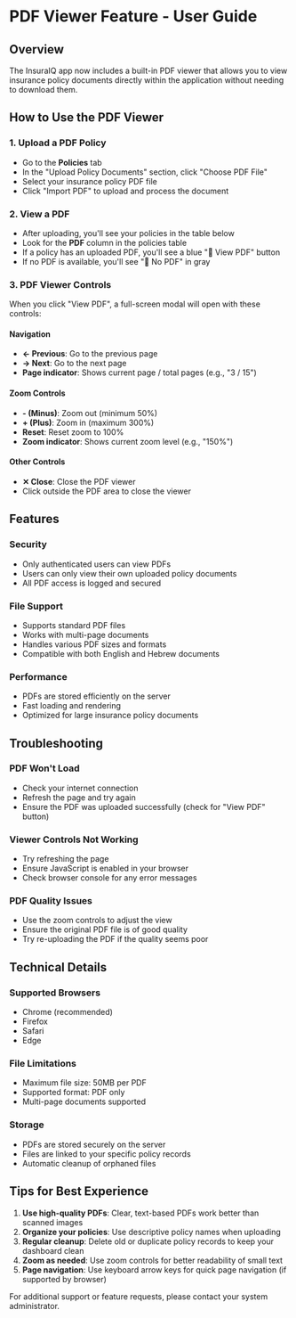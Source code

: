 # PDF Viewer Feature - User Guide

## Overview
The InsuraIQ app now includes a built-in PDF viewer that allows you to view insurance policy documents directly within the application without needing to download them.

## How to Use the PDF Viewer

### 1. Upload a PDF Policy
- Go to the **Policies** tab
- In the "Upload Policy Documents" section, click "Choose PDF File"
- Select your insurance policy PDF file
- Click "Import PDF" to upload and process the document

### 2. View a PDF
- After uploading, you'll see your policies in the table below
- Look for the **PDF** column in the policies table
- If a policy has an uploaded PDF, you'll see a blue "📄 View PDF" button
- If no PDF is available, you'll see "📄 No PDF" in gray

### 3. PDF Viewer Controls
When you click "View PDF", a full-screen modal will open with these controls:

#### Navigation
- **← Previous**: Go to the previous page
- **→ Next**: Go to the next page  
- **Page indicator**: Shows current page / total pages (e.g., "3 / 15")

#### Zoom Controls
- **- (Minus)**: Zoom out (minimum 50%)
- **+ (Plus)**: Zoom in (maximum 300%)
- **Reset**: Reset zoom to 100%
- **Zoom indicator**: Shows current zoom level (e.g., "150%")

#### Other Controls
- **✕ Close**: Close the PDF viewer
- Click outside the PDF area to close the viewer

## Features

### Security
- Only authenticated users can view PDFs
- Users can only view their own uploaded policy documents
- All PDF access is logged and secured

### File Support
- Supports standard PDF files
- Works with multi-page documents
- Handles various PDF sizes and formats
- Compatible with both English and Hebrew documents

### Performance
- PDFs are stored efficiently on the server
- Fast loading and rendering
- Optimized for large insurance policy documents

## Troubleshooting

### PDF Won't Load
- Check your internet connection
- Refresh the page and try again
- Ensure the PDF was uploaded successfully (check for "View PDF" button)

### Viewer Controls Not Working
- Try refreshing the page
- Ensure JavaScript is enabled in your browser
- Check browser console for any error messages

### PDF Quality Issues
- Use the zoom controls to adjust the view
- Ensure the original PDF file is of good quality
- Try re-uploading the PDF if the quality seems poor

## Technical Details

### Supported Browsers
- Chrome (recommended)
- Firefox
- Safari
- Edge

### File Limitations
- Maximum file size: 50MB per PDF
- Supported format: PDF only
- Multi-page documents supported

### Storage
- PDFs are stored securely on the server
- Files are linked to your specific policy records
- Automatic cleanup of orphaned files

## Tips for Best Experience

1. **Use high-quality PDFs**: Clear, text-based PDFs work better than scanned images
2. **Organize your policies**: Use descriptive policy names when uploading
3. **Regular cleanup**: Delete old or duplicate policy records to keep your dashboard clean
4. **Zoom as needed**: Use zoom controls for better readability of small text
5. **Page navigation**: Use keyboard arrow keys for quick page navigation (if supported by browser)

For additional support or feature requests, please contact your system administrator.
